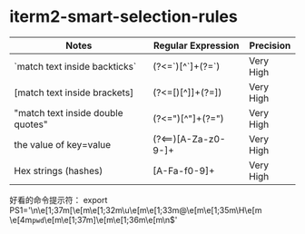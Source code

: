 # iterm2-smart-selection-rules

|Notes|Regular Expression|Precision|
|---|---|---
|\`match text inside backticks\`|(?<=\`)[^\`]+(?=\`)|Very High
|[match text inside brackets]|(?<=\[)[^]]+(?=\])|Very High
|"match text inside double quotes"|(?<=")[^"]+(?=")|Very High
|the value of key=value|(?<==)[A-Za-z0-9-]+|Very High
|Hex strings (hashes)|[A-Fa-f0-9]+|Very High


好看的命令提示符：
export PS1='\n\e[1;37m[\e[m\e[1;32m\u\e[m\e[1;33m@\e[m\e[1;35m\H\e[m \e[4m`pwd`\e[m\e[1;37m]\e[m\e[1;36m\e[m\n\$'
